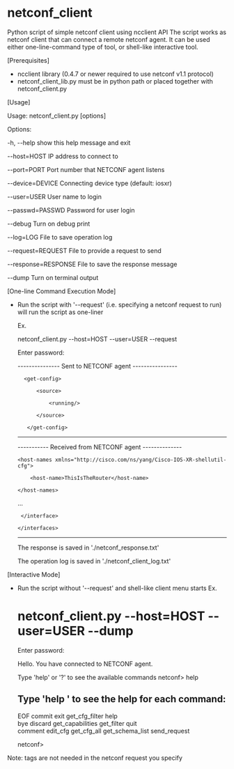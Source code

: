 # netconf_client
Python script of simple netconf client using ncclient API
The script works as netconf client that can connect a remote netconf agent.
It can be used either one-line-command type of tool, or shell-like interactive tool.

[Prerequisites]
  - ncclient library (0.4.7 or newer required to use netconf v1.1 protocol)
  - netconf_client_lib.py must be in python path or placed together with netconf_client.py

[Usage]

Usage: netconf_client.py [options]

Options:

  -h, --help           show this help message and exit
  
  --host=HOST          IP address to connect to
  
  --port=PORT          Port number that NETCONF agent listens

  --device=DEVICE      Connecting device type (default: iosxr)
  
  --user=USER          User name to login
  
  --passwd=PASSWD      Password for user login
  
  --debug              Turn on debug print
  
  --log=LOG            File to save operation log
  
  --request=REQUEST    File to provide a request to send
  
  --response=RESPONSE  File to save the response message
  
  --dump               Turn on terminal output

[One-line Command Execution Mode]

- Run the script with '--request' (i.e. specifying a netconf request to run) will run the script as one-liner

   Ex.
   
     netconf_client.py --host=HOST --user=USER --request <path-to-your-request-file>
     
     Enter password: 
     

    --------------- Sent to NETCONF agent ----------------
    
        <get-config>
        
            <source>
            
                <running/>
                
            </source>
            
         </get-config>
         

    ------------------------------------------------------
    

    ----------- Received from NETCONF agent --------------
    
    <?xml version="1.0" encoding="UTF-8"?><data xmlns="urn:ietf:params:xml:ns:netconf:base:1.0" xmlns:nc="urn:ietf:params:xml:ns:netconf:base:1.0">
    
      <host-names xmlns="http://cisco.com/ns/yang/Cisco-IOS-XR-shellutil-cfg">
      
          <host-name>ThisIsTheRouter</host-name>
          
      </host-names>
      
    ...
    
       </interface>
       
      </interfaces>
      
     </data>
     

    ------------------------------------------------------
    

    The response is saved in './netconf_response.txt'

    The operation log is saved in './netconf_client_log.txt'
    
[Interactive Mode]
- Run the script without '--request' and shell-like client menu starts
   Ex.
     # netconf_client.py --host=HOST --user=USER --dump
     Enter password: 

     Hello. You have connected to NETCONF agent.

     Type 'help' or '?' to see the available commands
     netconf> help

     Type 'help <command>' to see the help for each command:
     -------------------------------------------------------
     EOF      commit    exit              get_cfg_filter   help        
     bye      discard   get_capabilities  get_filter       quit        
     comment  edit_cfg  get_cfg_all       get_schema_list  send_request

     netconf> 

Note: <rpc> tags are not needed in the netconf request you specify
